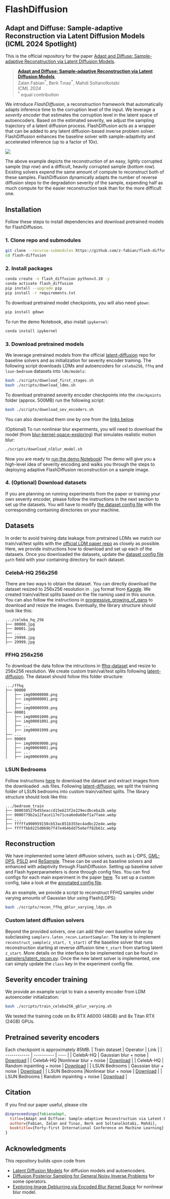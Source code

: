 # FlashDiffusion
## Adapt and Diffuse: Sample-adaptive Reconstruction via Latent Diffusion Models  (ICML 2024 Spotlight)
This is the official repository for the paper [Adapt and Diffuse: Sample-adaptive Reconstruction via Latent Diffusion Models](https://openreview.net/pdf?id=V3OpGwo68Z).

> [**Adapt and Diffuse: Sample-adaptive Reconstruction via Latent Diffusion Models**](https://openreview.net/pdf?id=V3OpGwo68Z),  
> Zalan Fabian<sup>\*</sup>, Berk Tınaz<sup>\*</sup>, Mahdi Soltanolkotabi  
> *ICML 2024*  
> <sup>\*</sup> equal contribution

We introduce *FlashDiffusion*, a reconstruction framework that automatically adapts inference time to the corruption level of the input. We leverage a *severity encoder* that estimates the corruption level in the latent space of autoencoders. Based on the estimated severity, we adjust the sampling trajectory of a latent diffusion process. FlashDiffusion acts as a wrapper that can be added to any latent diffusion-based inverse problem solver. FlashDiffusion enhances the baseline solver with sample-adaptivity and accelerated inference (up to a factor of 10x).

![](assets/flash_diffusion.gif)

The above example depicts the reconstruction of an easy, lightly corrupted sample (*top row*) and a difficult, heavily corrupted sample (*bottom row*). Existing solvers expend the same amount of compute to reconstruct both of these samples. FlashDiffusion dynamically adapts the number of reverse diffusion steps to the degradation severity of the sample, expending half as much compute for the easier reconstruction task than for the more difficult one.

## Installation
Follow these steps to install dependencies and download pretrained models for FlashDiffusion.

### 1. Clone repo and submodules
```bash
git clone --recurse-submodules https://github.com/z-fabian/flash-diffusion
cd flash-diffusion
```

### 2. Install packages
```bash
conda create -n flash_diffusion python=3.10 -y
conda activate flash_diffusion
pip install --upgrade pip
pip install -r requirements.txt
```
To download pretrained model checkpoints, you will also need `gdown`:
```bash
pip install gdown
```
To run the demo Notebook, also install `ipykernel`:
```bash
conda install ipykernel
```

### 3. Download pretrained models
We leverage pretrained models from the official [latent-diffusion](https://github.com/CompVis/latent-diffusion) repo for baseline solvers and as initialization for severity encoder training. The following script downloads LDMs and autoencoders for `celeba256`, `ffhq` and `lsun-bedroom` datasets into `ldm/models`:
```bash
bash ./scripts/download_first_stages.sh 
bash ./scripts/download_ldms.sh 
```
To download pretrained severity encoder checkpoints into the `checkpoints` folder (approx. 500MB) run the following script:
```bash
bash ./scripts/download_sev_encoders.sh
```
You can also download them one by one from the [links below](#pretrained-severity-encoders).

(Optional) To run nonlinear blur experiments, you will need to download the model (from [blur-kernel-space-exploring](https://github.com/VinAIResearch/blur-kernel-space-exploring)) that simulates realistic motion blur:
```bash
./scripts/download_nlblur_model.sh 
```
Now you are ready to [run the demo Notebook](demo.ipynb)! The demo will give you a high-level idea of severity encoding and walks you through the steps to deploying adaptive FlashDiffusion reconstruction on a sample image. 

### 4. (Optional) Download datasets
If you are planning on running experiments from the paper or training your own severity encoder, please follow the instructions in the next section to set up the datasets. You will have to modify [the dataset config file](flash_configs/data_configs/dataset_config.yaml) with the corresponding containing directories on your machine.



## Datasets
In order to avoid training data leakage from pretrained LDMs we match our train/val/test splits with the [official LDM paper repo](https://github.com/CompVis/latent-diffusion) as closely as possible. Here, we provide instructions how to download and set up each of the datasets. Once you downloaded the datasets, update the [dataset config file](flash_configs/data_configs/dataset_config.yaml) `path` field with your containing directory for each dataset.

### CelebA-HQ 256x256
There are two ways to obtain the dataset. You can directly download the dataset resized to 256x256 resolution in `.jpg` format from [Kaggle](https://www.kaggle.com/datasets/badasstechie/celebahq-resized-256x256/data). We created train/val/test splits based on the file naming used in this source. You can also follow the instructions in [progressive_growing_of_gans](https://github.com/tkarras/progressive_growing_of_gans) to download and resize the images. Eventually, the library structure should look like this:
```
.../celeba_hq_256
├── 00000.jpg
├── 00001.jpg
├── ...
├── 29998.jpg
├── 29999.jpg
```
### FFHQ 256x256
To download the data follow the intructions in [ffhq-dataset](https://github.com/NVlabs/ffhq-dataset) and resize to 256x256 resolution. We create custom train/val/test splits following [latent-diffusion](https://github.com/CompVis/latent-diffusion). The dataset should follow this folder structure:
```
.../ffhq
├── 00000
│   ├── img00000000.png
│   ├── img00000001.png
│   ├── ...
│   ├── img00000999.png
├── 00001
│   ├── img00001000.png
│   ├── img00001001.png
│   ├── ...
│   ├── img00001999.png
├── ...
├── 00069
│   ├── img00069000.png
│   ├── img00069001.png
│   ├── ...
│   ├── img00069999.png
```

### LSUN Bedrooms
Follow instructions [here](https://github.com/fyu/lsun) to download the dataset and extract images from the downloaded `.mdb` files. Following [latent-diffusion](https://github.com/CompVis/latent-diffusion), we split the training folder of LSUN bedrooms into custom train/val/test splits.
The library structure should look like this:
```
.../bedroom_train
├── 000038527b455eaccd15e623f2e229ecdbceba2b.webp
├── 0000779b2a12face117e71cea6e0a60ef1a7faee.webp
├── ...
├── fffffa900959150cb53ac851b355ec4adbc22e4e.webp
├── fffffbb9225d069b7f47e464bdd75e6eff82b61c.webp
```

## Reconstruction
We have implemented some latent diffusion solvers, such as L-DPS, [GML-DPS](https://proceedings.neurips.cc/paper_files/paper/2023/file/9c70cfa2e7d9328c649c94d50cbf8faf-Paper-Conference.pdf), [PSLD](https://proceedings.neurips.cc/paper_files/paper/2023/file/9c70cfa2e7d9328c649c94d50cbf8faf-Paper-Conference.pdf) and [ReSample](https://openreview.net/pdf?id=j8hdRqOUhN). These can be used as baseline solvers and enhanced with adaptivity through FlashDiffusion. Setting up baseline solver and Flash hyperparameters is done through config files. You can find configs for each main experiment in the paper [here](flash_configs/reconstruction_configs). To set up a custom config, take a look at the [annotated config file](flash_configs/reconstruction_configs/annotated_config.yaml).

As an example, we provide a script to reconstruct FFHQ samples under varying amounts of Gaussian blur using Flash(LDPS):
```bash
bash ./scripts/recon_ffhq_gblur_varying_ldps.sh
```

### Custom latent diffusion solvers
Beyond the provided solvers, one can add their own baseline solver by subclassing `samplers.laten_recon.LatentSampler`. The key is to implement `reconstruct_sample(z_start, t_start)` of the baseline solver that runs reconstruction starting at reverse diffusion time `t_start` from starting latent `z_start`. More details on the interface to be implemented can be found in [samplers/latent_recon.py](samplers/latent_recon.py). Once the new latent solver is implemented, one can simply update the `class` key in the experiment config file.

## Severity encoder training
We provide an example script to train a severity encoder from LDM autoencoder initialization:
```bash
bash ./scripts/train_celeba256_gblur_varying.sh
```
We tested the training code on 8x RTX A6000 (48GB) and 8x Titan RTX (24GB) GPUs.

## Pretrained severity encoders
Each checkpoint is approximately 85MB.
| Train dataset      | Operator  | Link |
| ------------ | ---------- | ---- |
| CelebA-HQ | Gaussian blur + noise | [Download](https://drive.google.com/file/d/1KDY9NuhXW3UVRzz5toek3z3nYNTsJ4Kn/view?usp=sharing) |
| CelebA-HQ |Nonlinear blur + noise | [Download](https://drive.google.com/file/d/17d1VsNQS95-noq_uZO1uzqQOw_DsyWy4/view?usp=sharing) |
| CelebA-HQ | Random inpainting + noise | [Download](https://drive.google.com/file/d/1TsvxKIT6Y4LsReWouAPDbxp90cn0ZGS5/view?usp=sharing) |
| LSUN Bedrooms | Gaussian blur + noise | [Download](https://drive.google.com/file/d/1dHEPyKhZOUxwoRK_R6DuBWhi-5cBTVV9/view?usp=sharing) |
| LSUN Bedrooms |Nonlinear blur + noise | [Download](https://drive.google.com/file/d/1W0e5talN1UpOPNHYoFuJEK6dX8rimF4X/view?usp=sharing) |
| LSUN Bedrooms | Random inpainting + noise | [Download](https://drive.google.com/file/d/1wtZjTZcUTUrHIagLaSWjNPJ_v1dahQay/view?usp=sharing) |

## Citation

If you find our paper useful, please cite

```bibtex
@inproceedings{fabianadapt,
  title={Adapt and Diffuse: Sample-adaptive Reconstruction via Latent Diffusion Models},
  author={Fabian, Zalan and Tinaz, Berk and Soltanolkotabi, Mahdi},
  booktitle={Forty-first International Conference on Machine Learning}
}
```

## Acknowledgments
This repository builds upon code from
- [Latent Diffusion Models](https://github.com/CompVis/latent-diffusion) for diffusion models and autoencoders.
- [Diffusion Posterior Sampling for General Noisy Inverse Problems](https://github.com/DPS2022/diffusion-posterior-sampling) for some operators.
- [Exploring Image Deblurring via Encoded Blur Kernel Space](https://github.com/VinAIResearch/blur-kernel-space-exploring) for nonlinear blur model.
